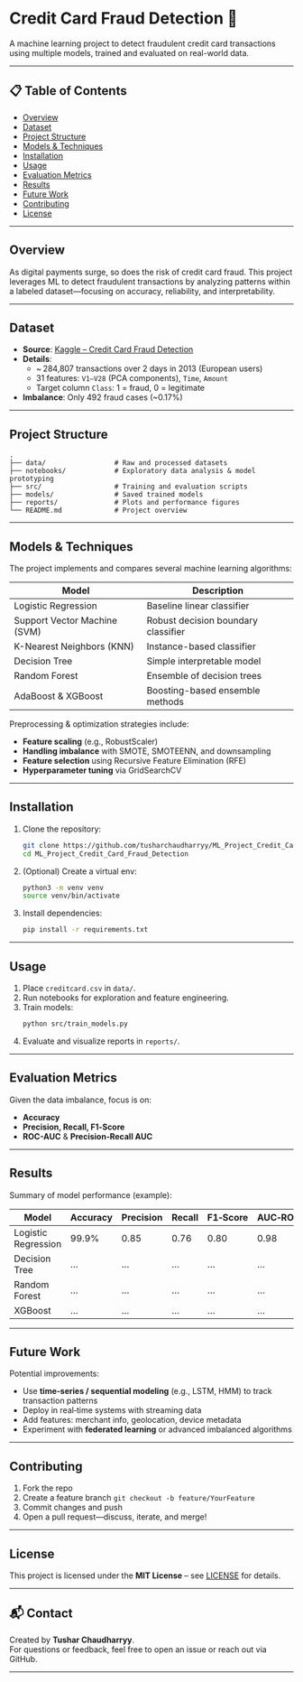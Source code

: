 # Credit Card Fraud Detection 🚨

A machine learning project to detect fraudulent credit card transactions using multiple models, trained and evaluated on real-world data.

---

## 📋 Table of Contents

- [Overview](#overview)  
- [Dataset](#dataset)  
- [Project Structure](#project-structure)  
- [Models & Techniques](#models--techniques)  
- [Installation](#installation)  
- [Usage](#usage)  
- [Evaluation Metrics](#evaluation-metrics)  
- [Results](#results)  
- [Future Work](#future-work)  
- [Contributing](#contributing)  
- [License](#license)

---

## Overview

As digital payments surge, so does the risk of credit card fraud. This project leverages ML to detect fraudulent transactions by analyzing patterns within a labeled dataset—focusing on accuracy, reliability, and interpretability.

---

## Dataset

- **Source**: [Kaggle – Credit Card Fraud Detection](https://www.kaggle.com/datasets/mlg-ulb/creditcardfraud)  
- **Details**:
  - ~ 284,807 transactions over 2 days in 2013 (European users)
  - 31 features: `V1–V28` (PCA components), `Time`, `Amount`
  - Target column `Class`: 1 = fraud, 0 = legitimate  
- **Imbalance**: Only 492 fraud cases (~0.17%)

---

## Project Structure

```text
.
├── data/                 # Raw and processed datasets
├── notebooks/            # Exploratory data analysis & model prototyping
├── src/                  # Training and evaluation scripts
├── models/               # Saved trained models
├── reports/              # Plots and performance figures
└── README.md             # Project overview
```

---

## Models & Techniques

The project implements and compares several machine learning algorithms:

| Model                 | Description |
|----------------------|-------------|
| Logistic Regression  | Baseline linear classifier |
| Support Vector Machine (SVM) | Robust decision boundary classifier |
| K-Nearest Neighbors (KNN) | Instance-based classifier |
| Decision Tree        | Simple interpretable model |
| Random Forest        | Ensemble of decision trees |
| AdaBoost & XGBoost   | Boosting-based ensemble methods |

Preprocessing & optimization strategies include:
- **Feature scaling** (e.g., RobustScaler)
- **Handling imbalance** with SMOTE, SMOTEENN, and downsampling
- **Feature selection** using Recursive Feature Elimination (RFE)
- **Hyperparameter tuning** via GridSearchCV

---

## Installation

1. Clone the repository:
   ```bash
   git clone https://github.com/tusharchaudharryy/ML_Project_Credit_Card_Fraud_Detection.git
   cd ML_Project_Credit_Card_Fraud_Detection
   ```

2. (Optional) Create a virtual env:
   ```bash
   python3 -m venv venv
   source venv/bin/activate
   ```

3. Install dependencies:
   ```bash
   pip install -r requirements.txt
   ```

---

## Usage

1. Place `creditcard.csv` in `data/`.
2. Run notebooks for exploration and feature engineering.
3. Train models:
   ```bash
   python src/train_models.py
   ```
4. Evaluate and visualize reports in `reports/`.

---

## Evaluation Metrics

Given the data imbalance, focus is on:

- **Accuracy**  
- **Precision, Recall, F1‑Score**  
- **ROC-AUC** & **Precision‑Recall AUC**

---

## Results

Summary of model performance (example):

| Model              | Accuracy | Precision | Recall | F1‑Score | AUC‑ROC | AUC‑PR |
|-------------------|----------|-----------|--------|----------|---------|--------|
| Logistic Regression | 99.9% | 0.85 | 0.76 | 0.80 | 0.98 | 0.60 |
| Decision Tree     | …        | …         | …      | …        | …       | …      |
| Random Forest     | …        | …         | …      | …        | …       | …      |
| XGBoost           | …        | …         | …      | …        | …       | …      |

---

## Future Work

Potential improvements:

- Use **time‑series / sequential modeling** (e.g., LSTM, HMM) to track transaction patterns  
- Deploy in real‑time systems with streaming data  
- Add features: merchant info, geolocation, device metadata  
- Experiment with **federated learning** or advanced imbalanced algorithms

---

## Contributing

1. Fork the repo  
2. Create a feature branch `git checkout -b feature/YourFeature`  
3. Commit changes and push  
4. Open a pull request—discuss, iterate, and merge!

---

## License

This project is licensed under the **MIT License** – see [LICENSE](LICENSE) for details.

---

## 📬 Contact

Created by **Tushar Chaudharryy**.  
For questions or feedback, feel free to open an issue or reach out via GitHub.

---
